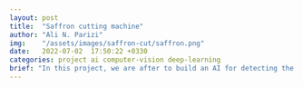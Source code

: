 ```yaml
---
layout: post
title:  "Saffron cutting machine"
author: "Ali N. Parizi"
img:    "/assets/images/saffron-cut/saffron.png"
date:   2022-07-02  17:50:22 +0330
categories: project ai computer-vision deep-learning 
brief: "In this project, we are after to build an AI for detecting the Saffron flower tail to tell our cutting machine to cut that end-point."
---
```


